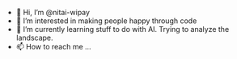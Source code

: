 - 👋 Hi, I’m @nitai-wipay
- 👀 I’m interested in making people happy through code
- 🌱 I’m currently learning stuff to do with AI. Trying to analyze the landscape.
- 📫 How to reach me ...

<!---
nitai-wipay/nitai-wipay is a ✨ special ✨ repository because its `README.md` (this file) appears on your GitHub profile.
You can click the Preview link to take a look at your changes.
--->
